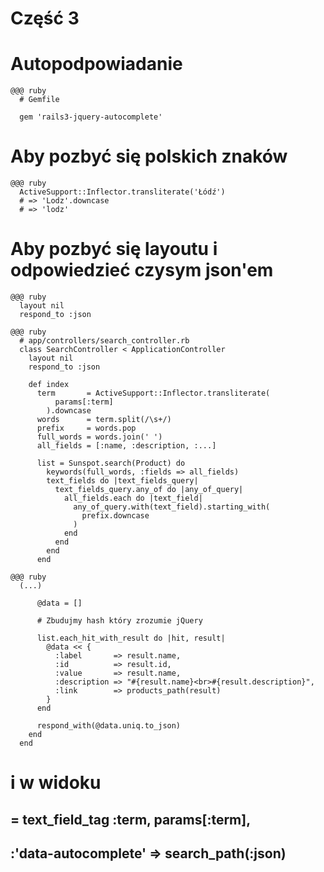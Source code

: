 <!SLIDE title-slide transition=fade>

# Część 3 #

<!SLIDE transition=fade>

# Autopodpowiadanie

<!SLIDE transition=fade>

    @@@ ruby
      # Gemfile

      gem 'rails3-jquery-autocomplete'

<!SLIDE transition=fade>

# Aby pozbyć się polskich znaków

<!SLIDE smaller transition=fade>

    @@@ ruby
      ActiveSupport::Inflector.transliterate('Łódź')
      # => 'Lodz'.downcase
      # => 'lodz'

<!SLIDE transition=fade>

# Aby pozbyć się layoutu i odpowiedzieć czysym json'em

<!SLIDE transition=fade>

    @@@ ruby
      layout nil
      respond_to :json

<!SLIDE smaller transition=fade>

    @@@ ruby
      # app/controllers/search_controller.rb
      class SearchController < ApplicationController
        layout nil
        respond_to :json
        
        def index
          term       = ActiveSupport::Inflector.transliterate(
              params[:term]
            ).downcase
          words      = term.split(/\s+/)
          prefix     = words.pop
          full_words = words.join(' ')
          all_fields = [:name, :description, :...]

          list = Sunspot.search(Product) do
            keywords(full_words, :fields => all_fields)
            text_fields do |text_fields_query|
              text_fields_query.any_of do |any_of_query|
                all_fields.each do |text_field|
                  any_of_query.with(text_field).starting_with(
                    prefix.downcase
                  )
                end
              end
            end
          end

<!SLIDE smaller transition=fade>

    @@@ ruby
      (...)

          @data = []

          # Zbudujmy hash który zrozumie jQuery
          
          list.each_hit_with_result do |hit, result|
            @data << {
              :label       => result.name,
              :id          => result.id,
              :value       => result.name,
              :description => "#{result.name}<br>#{result.description}",
              :link        => products_path(result)
            }
          end

          respond_with(@data.uniq.to_json)
        end
      end

<!SLIDE smaller transition=fade>

# i w widoku
## = text\_field\_tag :term, params[:term], 
## :'data-autocomplete' => search_path(:json)
